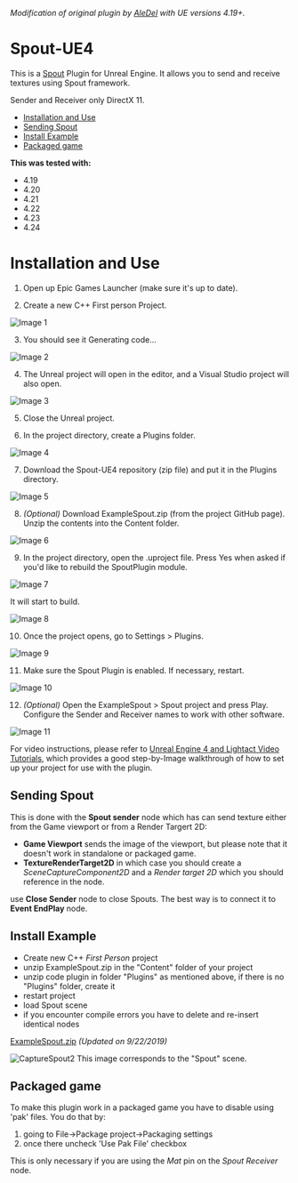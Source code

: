 *Modification of original plugin by [AleDel](https://github.com/AleDel/Spout-UE4) with UE versions 4.19+.*

# Spout-UE4
This is a [Spout](http://spout.zeal.co/) Plugin for Unreal Engine. It allows you to send and receive textures using Spout framework.

Sender and Receiver only DirectX 11.

* [Installation and Use](#installation-and-use)
* [Sending Spout](#sending-spout)
* [Install Example](#install-example)
* [Packaged game](#packaged-game)

**This was tested with:**
* 4.19
* 4.20
* 4.21
* 4.22
* 4.23
* 4.24


# Installation and Use

1. Open up Epic Games Launcher (make sure it's up to date).

2. Create a new C++ First person Project.

![Image 1](https://L05.github.io/Spout-UE4/images/SpoutExample_Instructions_01.png)

3. You should see it Generating code...

![Image 2](https://L05.github.io/Spout-UE4/images/SpoutExample_Instructions_02.png)

4. The Unreal project will open in the editor, and a Visual Studio project will also open.

![Image 3](https://L05.github.io/Spout-UE4/images/SpoutExample_Instructions_03.png)

5. Close the Unreal project.

6. In the project directory, create a Plugins folder.

![Image 4](https://L05.github.io/Spout-UE4/images/SpoutExample_Instructions_04.png)

7. Download the Spout-UE4 repository (zip file) and put it in the Plugins directory.

![Image 5](https://L05.github.io/Spout-UE4/images/SpoutExample_Instructions_05.png)

8. *(Optional)* Download ExampleSpout.zip (from the project GitHub page). Unzip the contents into the Content folder.

![Image 6](https://L05.github.io/Spout-UE4/images/SpoutExample_Instructions_06.png)

9. In the project directory, open the .uproject file. Press Yes when asked if you'd like to rebuild the SpoutPlugin module.

![Image 7](https://L05.github.io/Spout-UE4/images/SpoutExample_Instructions_07.png)

It will start to build.

![Image 8](https://L05.github.io/Spout-UE4/images/SpoutExample_Instructions_08.png)

10. Once the project opens, go to Settings > Plugins.

![Image 9](https://L05.github.io/Spout-UE4/images/SpoutExample_Instructions_09.png)

11. Make sure the Spout Plugin is enabled. If necessary, restart.

![Image 10](https://L05.github.io/Spout-UE4/images/SpoutExample_Instructions_10.png)

12. *(Optional)* Open the ExampleSpout > Spout project and press Play. Configure the Sender and Receiver names to work with other software.

![Image 11](https://L05.github.io/Spout-UE4/images/SpoutExample_Instructions_11.png)

For video instructions, please refer to [Unreal Engine 4 and Lightact Video Tutorials](https://www.youtube.com/playlist?list=PLcNPGta1d2XDcSsz8zcW0f2lPSawnW3mR), which provides a good step-by-Image walkthrough of how to set up your project for use with the plugin.

## Sending Spout

This is done with the **Spout sender** node which has can send texture either from the Game viewport or from a Render Targert 2D: 
  * **Game Viewport** sends the image of the viewport, but please note that it doesn't work in standalone or packaged game.
  * **TextureRenderTarget2D** in which case you should create a _SceneCaptureComponent2D_ and a *Render target 2D* which you should reference in the node.

use **Close Sender** node to close Spouts. The best way is to connect it to **Event EndPlay** node.

## Install Example

* Create new C++ *First Person* project
* unzip ExampleSpout.zip in the "Content" folder of your project
* unzip code plugin in folder "Plugins" as mentioned above, if there is no "Plugins" folder, create it
* restart project
* load Spout scene
* if you encounter compile errors you have to delete and re-insert identical nodes

[ExampleSpout.zip](http://L05.github.io/Spout-UE4/exampleSpoutUE4/ExampleSpout.zip) *(Updated on 9/22/2019)*

![CaptureSpout2](http://aledel.github.io/Spout-UE4/images/spout2.jpg)
This image corresponds to the "Spout" scene. 

## Packaged game
To make this plugin work in a packaged game you have to disable using 'pak' files. You do that by:
1. going to File->Package project->Packaging settings
2. once there uncheck 'Use Pak File' checkbox

This is only necessary if you are using the *Mat* pin on the *Spout Receiver* node.
